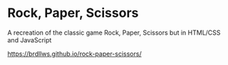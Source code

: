 # Rock, Paper, Scissors
A recreation of the classic game Rock, Paper, Scissors but in HTML/CSS and JavaScript

https://brdllws.github.io/rock-paper-scissors/
